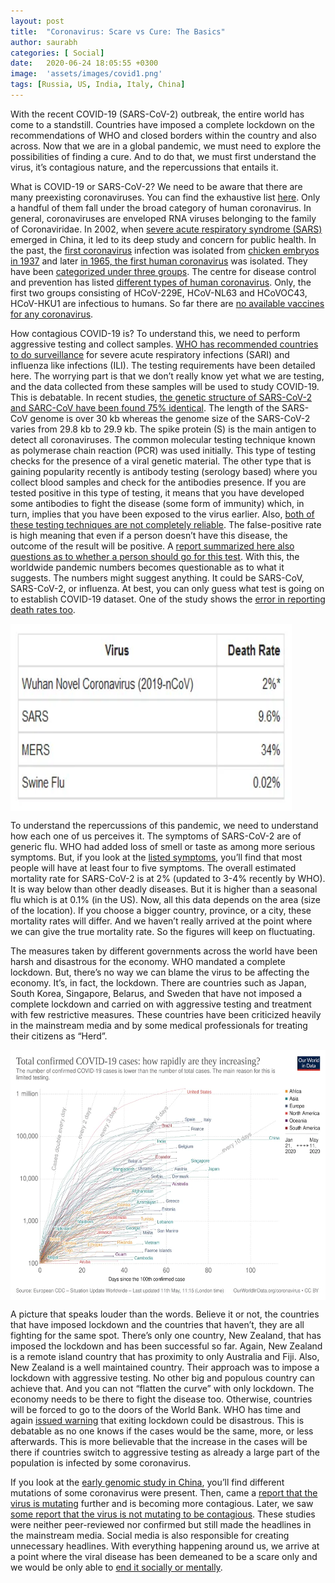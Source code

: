 ```yaml
---
layout: post
title:  "Coronavirus: Scare vs Cure: The Basics"
author: saurabh
categories: [ Social]
date:   2020-06-24 18:05:55 +0300
image:  'assets/images/covid1.png'
tags: [Russia, US, India, Italy, China]
---
```


With the recent COVID-19 (SARS-CoV-2) outbreak, the entire world has come to a standstill. Countries have imposed a complete lockdown on the recommendations of WHO and closed borders within the country and also across. Now that we are in a global pandemic, we must need to explore the possibilities of finding a cure. And to do that, we must first understand the virus, it’s contagious nature, and the repercussions that entails it.

What is COVID-19 or SARS-CoV-2? We need to be aware that there are many preexisting coronaviruses. You can find the exhaustive list [here](https://www.ncbi.nlm.nih.gov/pmc/articles/PMC7112330/table/tbl0001/). Only a handful of them fall under the broad category of human coronavirus. In general, coronaviruses are enveloped RNA viruses belonging to the family of Coronaviridae. In 2002, when [severe acute respiratory syndrome (SARS)](https://www.sciencedirect.com/topics/medicine-and-dentistry/severe-acute-respiratory-syndrome) emerged in China, it led to its deep study and concern for public health. In the past, the [first coronavirus](https://www.sciencedirect.com/topics/immunology-and-microbiology/coronavirus) infection was isolated from [chicken embryos in 1937](https://www.sciencedirect.com/science/article/pii/S0042682214004723#bib5) and later [in 1965, the first human coronavirus](https://www.sciencedirect.com/topics/medicine-and-dentistry/coronavirinae) was isolated. They have been [categorized under three groups](https://www.sciencedirect.com/topics/medicine-and-dentistry/coronaviridae). The centre for disease control and prevention has listed [different types of human coronavirus](https://www.cdc.gov/coronavirus/types.html). Only, the first two groups consisting of HCoV-229E, HCoV-NL63 and HCoVOC43, HCoV-HKU1 are infectious to humans. So far there are [no available vaccines for any coronavirus](https://www.ncbi.nlm.nih.gov/books/NBK7782/).

How contagious COVID-19 is? To understand this, we need to perform aggressive testing and collect samples. [WHO has recommended countries to do surveillance](https://apps.who.int/iris/bitstream/handle/10665/331589/WHO-2019-nCoV-Leveraging_GISRS-2020.1-eng.pdf) for severe acute respiratory infections (SARI) and influenza like infections (ILI). The testing requirements have been detailed here. The worrying part is that we don’t really know yet what we are testing, and the data collected from these samples will be used to study COVID-19. This is debatable. In recent studies, [the genetic structure of SARS-CoV-2 and SARC-CoV have been found 75% identical](https://www.ncbi.nlm.nih.gov/pmc/articles/PMC7161481/). The length of the SARS-CoV genome is over 30 kb whereas the genome size of the SARS-CoV-2 varies from 29.8 kb to 29.9 kb. The spike protein (S) is the main antigen to detect all coronaviruses. The common molecular testing technique known as polymerase chain reaction (PCR) was used initially. This type of testing checks for the presence of a viral genetic material. The other type that is gaining popularity recently is antibody testing (serology based) where you collect blood samples and check for the antibodies presence. If you are tested positive in this type of testing, it means that you have developed some antibodies to fight the disease (some form of immunity) which, in turn, implies that you have been exposed to the virus earlier. Also, [both of these testing techniques are not completely reliable](https://www.nature.com/articles/d41586-020-01163-5). The false-positive rate is high meaning that even if a person doesn’t have this disease, the outcome of the result will be positive. A [report summarized here also questions as to whether a person should go for this test](https://indianexpress.com/article/explained/coronavirus-test-positive-explained-6533265/lite/). With this, the worldwide pandemic numbers becomes questionable as to what it suggests. The numbers might suggest anything. It could be SARS-CoV, SARS-CoV-2, or influenza. At best, you can only guess what test is going on to establish COVID-19 dataset. One of the study shows the [error in reporting death rates too](https://www.researchgate.net/publication/314157329_How_to_evaluate_the_medical_certification_of_death_in_a_hospital_an_analysis_of_53_death_certificates_at_AIIMS_Bhopal_India).

<img src="/assets/images/covidmortality.png" alt="Worldometers showing SARS-CoV-2 mortality rate" title="SARS-CoV-2 Mortality Rate" width="450" height="300" style="vertical-align:middle"/>

To understand the repercussions of this pandemic, we need to understand how each one of us perceives it. The symptoms of SARS-CoV-2 are of generic flu. WHO had added loss of smell or taste as among more serious symptoms. But, if you look at the [listed symptoms](https://www.cdc.gov/coronavirus/2019-ncov/symptoms-testing/symptoms.html), you’ll find that most people will have at least four to five symptoms. The overall estimated mortality rate for SARS-CoV-2 is at 2% (updated to 3-4% recently by WHO). It is way below than other deadly diseases. But it is higher than a seasonal flu which is at 0.1% (in the US). Now, all this data depends on the area (size of the location). If you choose a bigger country, province, or a city, these mortality rates will differ. And we haven’t really arrived at the point where we can give the true mortality rate. So the figures will keep on fluctuating.

The measures taken by different governments across the world have been harsh and disastrous for the economy. WHO mandated a complete lockdown. But, there’s no way we can blame the virus to be affecting the economy. It’s, in fact, the lockdown. There are countries such as Japan, South Korea, Singapore, Belarus, and Sweden that have not imposed a complete lockdown and carried on with aggressive testing and treatment with few restrictive measures. These countries have been criticized heavily in the mainstream media and by some medical professionals for treating their citizens as “Herd”.

<img src="/assets/images/covidrise.png" alt="SARS-CoV-2 cases rising despite lockdowns" title="SARS-CoV-2 Surge in Cases" width="550" height="400" style="vertical-align:middle"/>

A picture that speaks louder than the words. Believe it or not, the countries that have imposed lockdown and the countries that haven’t, they are all fighting for the same spot. There’s only one country, New Zealand, that has imposed the lockdown and has been successful so far. Again, New Zealand is a remote island country that has proximity to only Australia and Fiji. Also, New Zealand is a well maintained country. Their approach was to impose a lockdown with aggressive testing. No other big and populous country can achieve that. And you can not “flatten the curve” with only lockdown. The economy needs to be there to fight the disease too. Otherwise, countries will be forced to go to the doors of the World Bank. WHO has time and again [issued warning](https://www.express.co.uk/news/world/1278900/Coronavirus-latest-WHO-warning-lifting-lockdown-restrictions-advice-updates) that exiting lockdown could be disastrous. This is debatable as no one knows if the cases would be the same, more, or less afterwards. This is more believable that the increase in the cases will be there if countries switch to aggressive testing as already a large part of the population is infected by some coronavirus.

If you look at the [early genomic study in China](https://academic.oup.com/nsr/advance-article/doi/10.1093/nsr/nwaa036/5775463), you’ll find different mutations of some coronavirus were present. Then, came a [report that the virus is mutating](https://www.biorxiv.org/content/10.1101/2020.04.29.069054v1.full.pdf) further and is becoming more contagious. Later, we saw [some report that the virus is not mutating to be contagious](https://www.biorxiv.org/content/10.1101/2020.04.29.069054v1.full.pdf). These studies were neither peer-reviewed nor confirmed but still made the headlines in the mainstream media. Social media is also responsible for creating unnecessary headlines. With everything happening around us, we arrive at a point where the viral disease has been demeaned to be a scare only and we would be only able to [end it socially or mentally](https://www.nytimes.com/2020/05/10/health/coronavirus-plague-pandemic-history.html).

